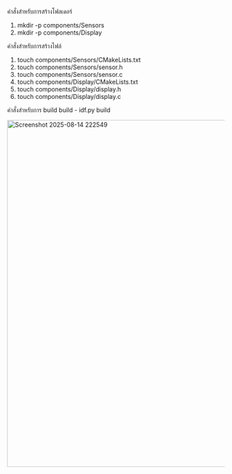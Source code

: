 คำสั่งสำหรับการสร้างโฟลเดอร์
1. mkdir -p components/Sensors
2. mkdir -p components/Display

คำสั่งสำหรับการสร้างไฟล์
1. touch components/Sensors/CMakeLists.txt
2. touch components/Sensors/sensor.h
3. touch components/Sensors/sensor.c
4. touch components/Display/CMakeLists.txt
5. touch components/Display/display.h
6. touch components/Display/display.c

คำสั่งสำหรับการ build
build - idf.py build

<img width="923" height="802" alt="Screenshot 2025-08-14 222549" src="https://github.com/user-attachments/assets/646d0248-ae3f-4b4b-8873-2f26663eb26a" />
